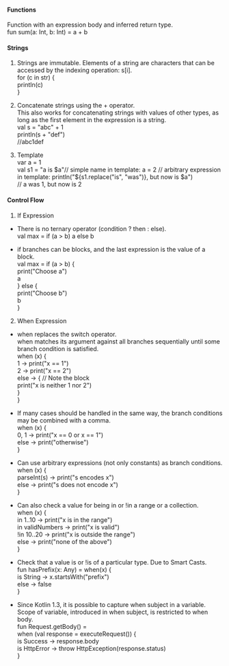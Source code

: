 #### Functions
Function with an expression body and inferred return type.  
fun sum(a: Int, b: Int) = a + b  

#### Strings
1. Strings are immutable. Elements of a string are characters that can be accessed by the indexing operation: s[i].  
for (c in str) {  
    println(c)  
}  

2. Concatenate strings using the + operator.  
This also works for concatenating strings with values of other types, as long as the first element in the expression is a string.  
val s = "abc" + 1  
println(s + "def")  
//abc1def  

3. Template  
var a = 1  
val s1 = "a is $a"// simple name in template:  
a = 2  
// arbitrary expression in template:  
println("${s1.replace("is", "was")}, but now is $a")  
// a was 1, but now is 2  

#### Control Flow
1. If Expression  
- There is no ternary operator (condition ? then : else).  
val max = if (a > b) a else b  

- if branches can be blocks, and the last expression is the value of a block.  
val max = if (a > b) {  
    print("Choose a")  
    a  
} else {  
    print("Choose b")  
    b  
}  

2. When Expression
- when replaces the switch operator.  
when matches its argument against all branches sequentially until some branch condition is satisfied.  
when (x) {  
    1 -> print("x == 1")  
    2 -> print("x == 2")  
    else -> { // Note the block  
        print("x is neither 1 nor 2")  
    }  
}  

- If many cases should be handled in the same way, the branch conditions may be combined with a comma.  
when (x) {  
    0, 1 -> print("x == 0 or x == 1")  
    else -> print("otherwise")  
}  

- Can use arbitrary expressions (not only constants) as branch conditions.  
when (x) {  
    parseInt(s) -> print("s encodes x")  
    else -> print("s does not encode x")  
}  

- Can also check a value for being in or !in a range or a collection.  
when (x) {  
    in 1..10 -> print("x is in the range")  
    in validNumbers -> print("x is valid")  
    !in 10..20 -> print("x is outside the range")  
    else -> print("none of the above")  
}  

- Check that a value is or !is of a particular type. Due to Smart Casts.  
fun hasPrefix(x: Any) = when(x) {  
    is String -> x.startsWith("prefix")  
    else -> false  
}  

- Since Kotlin 1.3, it is possible to capture when subject in a variable.  
Scope of variable, introduced in when subject, is restricted to when body.  
fun Request.getBody() =  
        when (val response = executeRequest()) {  
            is Success -> response.body  
            is HttpError -> throw HttpException(response.status)  
        }  
